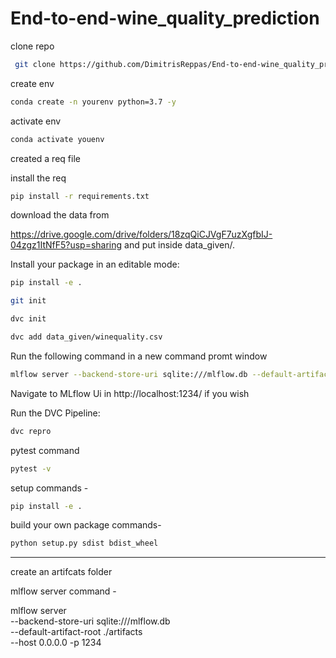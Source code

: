 # End-to-end-wine_quality_prediction

clone repo 

```bash
 git clone https://github.com/DimitrisReppas/End-to-end-wine_quality_prediction.git
```

create env 

```bash
conda create -n yourenv python=3.7 -y
```

activate env
```bash
conda activate youenv
```

created a req file

install the req
```bash
pip install -r requirements.txt
```
download the data from 

https://drive.google.com/drive/folders/18zqQiCJVgF7uzXgfbIJ-04zgz1ItNfF5?usp=sharing and put inside data_given/.

Install your package in an editable mode:
```bash
pip install -e .
```
```bash
git init
```
```bash
dvc init 
```
```bash
dvc add data_given/winequality.csv
```
Run the following command in a new command promt window
```bash
mlflow server --backend-store-uri sqlite:///mlflow.db --default-artifact-root ./artifacts --host 0.0.0.0 -p 1234
```
Navigate to MLflow Ui in http://localhost:1234/ if you wish

Run the DVC Pipeline:
```bash
dvc repro
```
pytest command
```bash
pytest -v
```

setup commands -
```bash
pip install -e . 
```

build your own package commands- 
```bash
python setup.py sdist bdist_wheel
```



--- 
create an artifcats folder 


mlflow server command - 


mlflow server \
    --backend-store-uri sqlite:///mlflow.db \
    --default-artifact-root ./artifacts \
    --host 0.0.0.0 -p 1234
